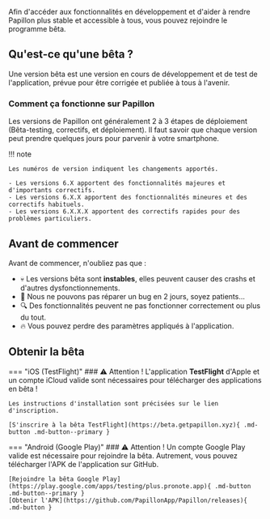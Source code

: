Afin d'accéder aux fonctionnalités en développement et d'aider à rendre Papillon plus stable et accessible à tous, vous pouvez rejoindre le programme bêta.

## Qu'est-ce qu'une bêta ?
Une version bêta est une version en cours de développement et de test de l'application, prévue pour être corrigée et publiée à tous à l'avenir.

### Comment ça fonctionne sur Papillon
Les versions de Papillon ont généralement 2 à 3 étapes de déploiement (Bêta-testing, correctifs, et déploiement).
Il faut savoir que chaque version peut prendre quelques jours pour parvenir à votre smartphone.

!!! note

    Les numéros de version indiquent les changements apportés.

    - Les versions 6.X apportent des fonctionnalités majeures et d'importants correctifs.
    - Les versions 6.X.X apportent des fonctionnalités mineures et des correctifs habituels.
    - Les versions 6.X.X.X apportent des correctifs rapides pour des problèmes particuliers.

## Avant de commencer
Avant de commencer, n'oubliez pas que :

- 💀 Les versions bêta sont **instables**, elles peuvent causer des crashs et d'autres dysfonctionnements.
- 🤬 Nous ne pouvons pas réparer un bug en 2 jours, soyez patients...
- 🔍 Des fonctionnalités peuvent ne pas fonctionner correctement ou plus du tout.
- 🔥 Vous pouvez perdre des paramètres appliqués à l'application.

## Obtenir la bêta

=== "iOS (TestFlight)"
    ### ⚠ Attention !
    L'application **TestFlight** d'Apple et un compte iCloud valide sont nécessaires pour télécharger des applications en bêta !

    Les instructions d'installation sont précisées sur le lien d'inscription.

    [S'inscrire à la bêta TestFlight](https://beta.getpapillon.xyz){ .md-button .md-button--primary }

=== "Android (Google Play)"
    ### ⚠ Attention !
    Un compte Google Play valide est nécessaire pour rejoindre la bêta. Autrement, vous pouvez télécharger l'APK de l'application sur GitHub.

    [Rejoindre la bêta Google Play](https://play.google.com/apps/testing/plus.pronote.app){ .md-button .md-button--primary }
    [Obtenir l'APK](https://github.com/PapillonApp/Papillon/releases){ .md-button }